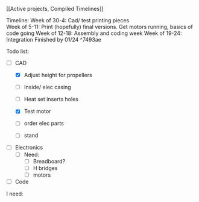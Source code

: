 
[[Active projects, Compiled Timelines]]

Timeline: 
	Week of 30-4: Cad/ test printing pieces 	
	Week of 5-11: Print (hopefully) final versions. Get motors running, basics of code going
	Week of 12-18: Assembly and coding week
	Week of 19-24: Integration 
	Finished by 01/24 ^7493ae

Todo list:
- [ ] CAD 
	- [x] Adjust height for propellers
	- [ ] Inside/ elec casing
	- [ ] Heat set inserts holes
	- [x] Test motor 
	- [ ] order elec parts
	- [ ]  stand


- [ ] Electronics
	- [ ] Need:
		- [ ] Breadboard?
		- [ ] H bridges
		- [ ] motors

- [ ] Code

I need:

